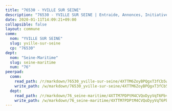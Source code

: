 ```yaml
---
title: "76530 - YVILLE SUR SEINE"
description: "76530 - YVILLE SUR SEINE | Entraide, Annonces, Initiatives"
date: 2020-01-11T14:09:21+09:00
collapsible: false
layout: commune
comm:
  nom: "YVILLE SUR SEINE"
  slug: yville-sur-seine
  cp: "76530"
dept:
  nom: "Seine-Maritime"
  slug: seine-maritime
  num: "76"
peerpad:
  comm:
    read_path: /r/markdown/76530_yville-sur-seine/4XTTM6ZoyBPQgxT3fCb5w1zGhxZt7FR2JtRu4Gpe364oGQT86
    write_path: /w/markdown/76530_yville-sur-seine/4XTTM6ZoyBPQgxT3fCb5w1zGhxZt7FR2JtRu4Gpe364oGQT86-K3TgTtbLmCQGRvbwjeoxaGehSYcLiLmyRyMkjE53dyUkh5CgDUoD82hHcJ3TpEiiqGPf2hTPoodbbDZvcRWqQikwWWPb7hNQHJ77m2TQfRbTdVhg8dv2jErechA7Dt6Abs6MXGr6
  dept:
    read_path: /r/markdown/76_seine-maritime/4XTTM7PDPtM4CVQoDyyVqT6Pbvj1SVtndpXJdTDsc7xwdMTdt
    write_path: /w/markdown/76_seine-maritime/4XTTM7PDPtM4CVQoDyyVqT6Pbvj1SVtndpXJdTDsc7xwdMTdt-K3TgUmo7Qwp8ZQz8qKFjC8WCY27ypEpX2c8BXeSV9rrPY1zRZn2SrYwkBXF8VnHkcepiXsccFfKHYuT2JNgSMXxLRaUGRu6o5B3BB15nZxEho97cTz3yC4eRTX4hZM1hcyAZrn8r
---
```


